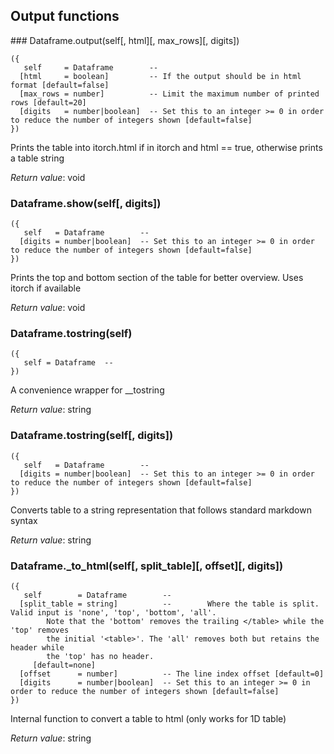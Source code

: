 
## Output functions

<a name="Dataframe.output">
### Dataframe.output(self[, html][, max_rows][, digits])

```
({
   self     = Dataframe        -- 
  [html     = boolean]         -- If the output should be in html format [default=false]
  [max_rows = number]          -- Limit the maximum number of printed rows [default=20]
  [digits   = number|boolean]  -- Set this to an integer >= 0 in order to reduce the number of integers shown [default=false]
})
```

Prints the table into itorch.html if in itorch and html == true, otherwise prints a table string

_Return value_: void
<a name="Dataframe.show">
### Dataframe.show(self[, digits])

```
({
   self   = Dataframe        -- 
  [digits = number|boolean]  -- Set this to an integer >= 0 in order to reduce the number of integers shown [default=false]
})
```

Prints the top  and bottom section of the table for better overview. Uses itorch if available

_Return value_: void
<a name="Dataframe.tostring">
### Dataframe.tostring(self)

```
({
   self = Dataframe  -- 
})
```

A convenience wrapper for __tostring

_Return value_: string
<a name="Dataframe.__tostring__">
### Dataframe.__tostring__(self[, digits])

```
({
   self   = Dataframe        -- 
  [digits = number|boolean]  -- Set this to an integer >= 0 in order to reduce the number of integers shown [default=false]
})
```

Converts table to a string representation that follows standard markdown syntax

_Return value_: string
<a name="Dataframe._to_html">
### Dataframe._to_html(self[, split_table][, offset][, digits])

```
({
   self        = Dataframe        -- 
  [split_table = string]          -- 		Where the table is split. Valid input is 'none', 'top', 'bottom', 'all'.
		Note that the 'bottom' removes the trailing </table> while the 'top' removes
		the initial '<table>'. The 'all' removes both but retains the header while
		the 'top' has no header.
	 [default=none]
  [offset      = number]          -- The line index offset [default=0]
  [digits      = number|boolean]  -- Set this to an integer >= 0 in order to reduce the number of integers shown [default=false]
})
```

Internal function to convert a table to html (only works for 1D table)

_Return value_: string
